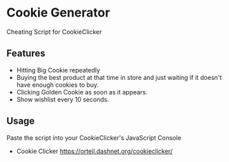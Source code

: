 # Cookie Generator

Cheating Script for CookieClicker

## Features
- Hitting Big Cookie repeatedly
- Buying the best product at that time in store and just waiting if it doesn't have enough cookies to buy.
- Clicking Golden Cookie as soon as it appears.
- Show wishlist every 10 seconds.

## Usage
Paste the script into your CookieClicker's JavaScript Console

- Cookie Clicker
  https://orteil.dashnet.org/cookieclicker/
